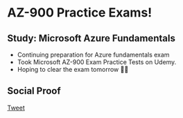
# AZ-900 Practice Exams!

## Study: Microsoft Azure Fundamentals 

- Continuing preparation for Azure fundamentals exam
- Took Microsoft AZ-900 Exam Practice Tests on Udemy.
- Hoping to clear the exam tomorrow 👍🏻

## Social Proof

[Tweet](https://twitter.com/SudhaKishoreBC/status/1292149358654177280)